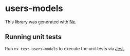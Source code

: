 # users-models

This library was generated with [Nx](https://nx.dev).

## Running unit tests

Run `nx test users-models` to execute the unit tests via [Jest](https://jestjs.io).
